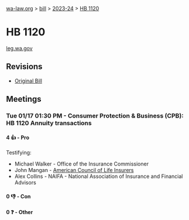 [wa-law.org](/) > [bill](/bill/) > [2023-24](/bill/2023-24/) > [HB 1120](/bill/2023-24/hb/1120/)

# HB 1120
[leg.wa.gov](https://app.leg.wa.gov/billsummary?BillNumber=1120&Year=2023&Initiative=false)

## Revisions
* [Original Bill](1/)

## Meetings
### Tue 01/17 01:30 PM - Consumer Protection & Business (CPB): HB 1120 Annuity transactions
#### 4 👍 - Pro
Testifying:
* Michael Walker - Office of the Insurance Commissioner
* John Mangan - [American Council of Life Insurers](/org/american_council_of_life_insurers/)
* Alex Collins - NAIFA - National Association of Insurance and Financial Advisors

#### 0 👎 - Con

#### 0 ❓ - Other
